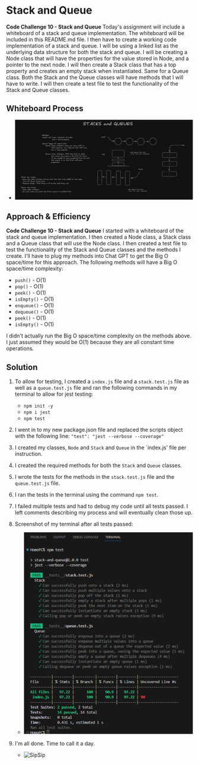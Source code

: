 # Stack and Queue
<!-- Short summary or background information -->

**Code Challenge 10 - Stack and Queue**
Today's assignment will include a whiteboard of a stack and queue implementation.  The whiteboard will be included in this README.md file. I then have to create a working code implementation of a stack and queue.  I will be using a linked list as the underlying data structure for both the stack and queue. I will be creating a Node class that will have the properties for the value stored in Node, and a pointer to the next node. I will then create a Stack class that has a top property and creates an empty stack when instantiated. Same for a Queue class. Both the Stack and the Queue classes will have methods that I will have to write. I will then create a test file to test the functionality of the Stack and Queue classes.

## Whiteboard Process
<!-- Embedded whiteboard image -->
- ![Whiteboard](/public/codeChallenge10Whiteboard.png)

## Approach & Efficiency
<!-- What approach did you take? Why? What is the Big O space/time for this approach? -->
**Code Challenge 10 - Stack and Queue**
I started with a whiteboard of the stack and queue implementation. I then created a Node class, a Stack class and a Queue class that will use the Node class. I then created a test file to test the functionality of the Stack and Queue classes and the methods I create. I'll have to plug my methods into Chat GPT to get the Big O space/time for this approach. The following methods will have a Big O space/time complexity:

- `push()` - O(1)
- `pop()` - O(1)
- `peek()` - O(1)
- `isEmpty()` - O(1)
- `enqueue()` - O(1)
- `dequeue()` - O(1)
- `peek()` - O(1)
- `isEmpty()` - O(1)

I didn't actually run the Big O space/time complexity on the methods above. I just assumed they would be O(1) because they are all constant time operations.

## Solution
<!-- Show how to run your code, and examples of it in action -->
1. To allow for testing, I created a `index.js` file and a `stack.test.js` file as well as a `queue.test.js` file and ran the following commands in my terminal to allow for jest testing:
   - `npm init -y`
   - `npm i jest`
   - `npm test`

2. I went in to my new package.json file and replaced the scripts object with the following line: `"test": "jest --verbose --coverage"`

3. I created my classes, `Node` and `Stack` and `Queue` in the `index.js' file per instruction.

4. I created the required methods for both the `Stack` and `Queue` classes.

5. I wrote the tests for the methods in the `stack.test.js` file and the `queue.test.js` file.

6. I ran the tests in the terminal using the command `npm test`.

7. I failed multiple tests and had to debug my code until all tests passed. I left comments describing my process and will eventually clean those up.

8. Screenshot of my terminal after all tests passed:

   - ![Terminal](/public/codeChallenge10Tests.png)

9. I'm all done. Time to call it a day.

   - ![SipSip](https://media.giphy.com/media/Wn74RUT0vjnoU98Hnt/giphy.gif)
